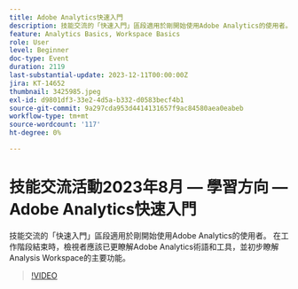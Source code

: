 ```yaml
---
title: Adobe Analytics快速入門
description: 技能交流的「快速入門」區段適用於剛開始使用Adobe Analytics的使用者。 在工作階段結束時，檢視者應該已更瞭解Adobe Analytics術語和工具，並初步瞭解Analysis Workspace的主要功能。
feature: Analytics Basics, Workspace Basics
role: User
level: Beginner
doc-type: Event
duration: 2119
last-substantial-update: 2023-12-11T00:00:00Z
jira: KT-14652
thumbnail: 3425985.jpeg
exl-id: d9801df3-33e2-4d5a-b332-d0583becf4b1
source-git-commit: 9a297cda953d4414131657f9ac84580aea0eabeb
workflow-type: tm+mt
source-wordcount: '117'
ht-degree: 0%

---
```


# 技能交流活動2023年8月 — 學習方向 — Adobe Analytics快速入門

技能交流的「快速入門」區段適用於剛開始使用Adobe Analytics的使用者。 在工作階段結束時，檢視者應該已更瞭解Adobe Analytics術語和工具，並初步瞭解Analysis Workspace的主要功能。

>[!VIDEO](https://video.tv.adobe.com/v/3425985/?learn=on)
